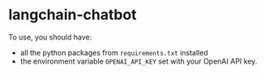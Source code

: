 # langchain-chatbot

To use, you should have:

- all the python packages from `requirements.txt` installed
- the environment variable `OPENAI_API_KEY` set with your OpenAI API key.
